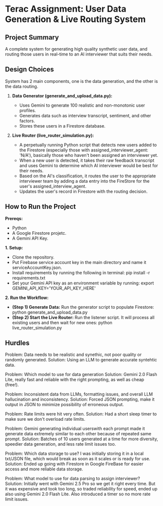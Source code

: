 # Terac Assignment: User Data Generation & Live Routing System

## Project Summary

A complete system for generating high quality synthetic user data, and routing those users in real-time to an AI interviewer that suits their needs.

## Design Choices

System has 2 main components, one is the data generation, and the other is the data routing.

1.  **Data Generator (generate_and_upload_data.py):**
    *   Uses Gemini to generate 100 realistic and non-monotonic user profiles.
    *   Generates data such as interview transcript, sentiment, and other factors.
    *   Stores these users in a Firestore database.

2.  **Live Router (live_router_simulation.py):**
    *   A perpetually running Python script that detects new users added to the Firestore (especially those with assigned_interviewer_agent: 'N/A'), basically those who haven't been assigned an interviewer yet.
    *   When a new user is detected, it takes their raw feedback transcript and uses Gemini to determine which AI interviewer would be best for their needs.
    *   Based on the AI's classification, it routes the user to the appropriate interviewer team by adding a data entry into the FireStore for the user's assigned_interview_agent.
    *   Updates the user's record in Firestore with the routing decision.

## How to Run the Project

**Prereqs:**
*   Python
*   A Google Firestore projetc.
*   A Gemini API Key.

**1. Setup:**
*   Clone the repository.
*   Put Firebase service account key in the main directory and name it serviceAccountKey.json.
*   Install requirements by running the following in terminal: pip install -r requirements.txt
*   Set your Gemini API key as an environment variable by running:    export GEMINI_API_KEY='YOUR_API_KEY_HERE'

**2. Run the Workflow:**
*   **(Step 1) Generate Data:** Run the generator script to populate Firestore:    python generate_and_upload_data.py
*   **(Step 2) Start the Live Router:** Run the listener script. It will process all existing users and then wait for new ones:    python live_router_simulation.py



## Hurdles
Problem: Data needs to be realistic and synethic, not poor quality or randomly generated.
Solution: Using an LLM to generate accurate syntehtic data.

Problem: Which model to use for data generation
Solution: Gemini 2.0 Flash Lite, really fast and reliable with the right prompting, as well as cheap (free!).

Problem: Inconsistent data from LLMs, formatting issues, and overall LLM hallucination and inconsistency.
Solution: Forced JSON prompting, make it output in JSON to minimize possibility of erroneous output.

Problem: Rate limits were hit very often.
Solution: Had a short sleep timer to make sure we don't overload rate limits.

Problem: Gemini generating individual userswith each prompt made it generate data extremely similar to each other because of repeated same prompt.
Solution: Batches of 10 users generated at a time for more diversity, speedier data generation, and less rate limit issues too.

Problem: Which data storage to use? I was initially storing it in a local txt/JSON file, which would break as soon as it scales or is ready for use.
Solution: Ended up going with Firestore in Google FireBase for easier access and more reliable data storage.

Problem: What model to use for data parsing to assign interviewer?
Solution: Initially went with Gemini 2.5 Pro so we get it right every time. But it was expensive and took too long, so traded reliability for speed, ended up also using Gemini 2.0 Flash Lite. Also introduced a timer so no more rate limit issues.
